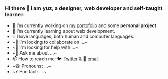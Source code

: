 ### Hi there 👋 i am yuz, a designer, web developer and self-taught learner.

- 🔨 I’m currently working on [my portofolio](https://yuzdnt.vercel.app) and some **personal project**
- 📖 I’m currently learning about web development.
- 💡 I love languages, both human and computer languages.
- ~👯 I’m looking to collaborate on ...~
- ~🤔 I’m looking for help with ...~
- ~💬 Ask me about ...~
- 📫 How to reach me: 🐦 [Twitter](https://twitter.com/messages/compose?recipient_id=404231293) & 📧 [email](mailto:yuzdnt@gmail.com)
- ~😄 Pronouns: ...~
- ~⚡ Fun fact: ...~

